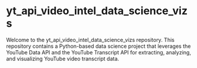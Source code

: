 # yt_api_video_intel_data_science_vizs
Welcome to the yt_api_video_intel_data_science_vizs repository. This repository contains a Python-based data science project that leverages the YouTube Data API and the YouTube Transcript API for extracting, analyzing, and visualizing YouTube video transcript data.
